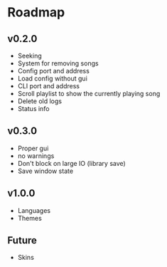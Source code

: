 # Roadmap

## v0.2.0
- Seeking
- System for removing songs
- Config port and address
- Load config without gui
- CLI port and address
- Scroll playlist to show the currently playing song
- Delete old logs
- Status info

## v0.3.0
- Proper gui
- no warnings
- Don't block on large IO (library save)
- Save window state

## v1.0.0
- Languages
- Themes

## Future
- Skins
